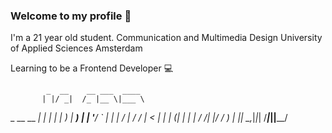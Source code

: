 ### Welcome to my profile 🚀

I'm a 21 year old student.
Communication and Multimedia Design
University of Applied Sciences Amsterdam

Learning to be a Frontend Developer 💻


            _  __    __ ___  ____  
           | |/ _|  /_ |__ \|___ \ 
  _ __ __ _| | |_ ___| |  ) | __) |
 | '__/ _` | |  _|_  / | / / |__ < 
 | | | (_| | | |  / /| |/ /_ ___) |
 |_|  \__,_|_|_| /___|_|____|____/ 
                                   
                                   
